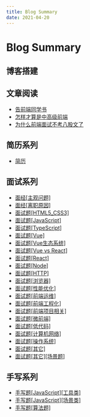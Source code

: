 ```yaml
---
title: Blog Summary
date: 2021-04-20
---
```


# Blog Summary



## 博客搭建



## 文章阅读

- [告前端同学书](/blog/article/240130.md)
- [怎样才算是中高级前端](/blog/article/240308.md)
- [为什么前端面试不考八股文了](/blog/article/240319.md)



## 简历系列

- [简历](/blog/resume/230913.md)



## 面试系列

- [面经[主观问题]](/blog/interview/230707.md)
- [面经[离职原因]](/blog/interview/230515.md)
- [面试题[HTML5_CSS3]](/blog/interview/230523.md)
- [面试题[JavaScript]](/blog/interview/230524.md)
- [面试题[TypeScript]](/blog/interview/230531.md)
- [面试题[Vue]](/blog/interview/230527.md)
- [面试题[Vue生态系统]](/blog/interview/230917.md)
- [面试题[Vue vs React]](/blog/interview/230920.md)
- [面试题[React]](/blog/interview/230606.md)
- [面试题[Node]](/blog/interview/230922.md)
- [面试题[HTTP]](/blog/interview/230526.md)
- [面试题[浏览器]](/blog/interview/230525.md)
- [面试题[性能优化]](/blog/interview/230607.md)
- [面试题[前端运维]](/blog/interview/230915.md)
- [面试题[前端工程化]](/blog/interview/230601.md)
- [面试题[前端项目相关]](/blog/interview/230602.md)
- [面试题[微前端]](/blog/interview/240131.md)
- [面试题[低代码]](/blog/interview/240315.md)
- [面试题[计算机网络]](/blog/interview/230618.md)
- [面试题[操作系统]](/blog/interview/230923.md)
- [面试题[其它]](/blog/interview/240205.md)
- [面试题[其它][场景题]](/blog/interview/230918.md)



## 手写系列

- [手写题[JavaScript][工具类]](/blog/handwritten/230608.md)
- [手写题[JavaScript][场景类]](/blog/handwritten/240313.md)
- [手写题[算法题]](/blog/handwritten/230615.md)